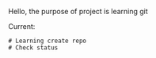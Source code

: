 Hello, the purpose of project is learning git

Current:

    # Learning create repo
    # Check status
